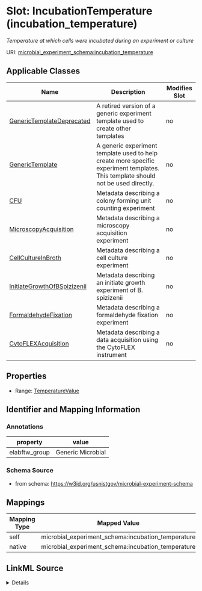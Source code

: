 

# Slot: IncubationTemperature (incubation_temperature)




_Temperature at which cells were incubated during an experiment or culture_







URI: [microbial_experiment_schema:incubation_temperature](https://w3id.org/usnistgov/microbial-experiment-schema/incubation_temperature)



<!-- no inheritance hierarchy -->





## Applicable Classes

| Name | Description | Modifies Slot |
| --- | --- | --- |
| [GenericTemplateDeprecated](GenericTemplateDeprecated.md) | A retired version of a generic experiment template used to create other templates |  no  |
| [GenericTemplate](GenericTemplate.md) | A generic experiment template used to help create more specific experiment templates. This template should not be used directly. |  no  |
| [CFU](CFU.md) | Metadata describing a colony forming unit counting experiment |  no  |
| [MicroscopyAcquisition](MicroscopyAcquisition.md) | Metadata describing a microscopy acquisition experiment |  no  |
| [CellCultureInBroth](CellCultureInBroth.md) | Metadata describing a cell culture experiment |  no  |
| [InitiateGrowthOfBSpizizenii](InitiateGrowthOfBSpizizenii.md) | Metadata describing an initiate growth experiment of B. spizizenii |  no  |
| [FormaldehydeFixation](FormaldehydeFixation.md) | Metadata describing a formaldehyde fixation experiment |  no  |
| [CytoFLEXAcquisition](CytoFLEXAcquisition.md) | Metadata describing a data acquisition using the CytoFLEX instrument |  no  |







## Properties

* Range: [TemperatureValue](TemperatureValue.md)





## Identifier and Mapping Information





### Annotations

| property | value |
| --- | --- |
| elabftw_group | Generic Microbial || elabftw_user_input | True || elabftw_default_unit | oC |



### Schema Source


* from schema: https://w3id.org/usnistgov/microbial-experiment-schema




## Mappings

| Mapping Type | Mapped Value |
| ---  | ---  |
| self | microbial_experiment_schema:incubation_temperature |
| native | microbial_experiment_schema:incubation_temperature |




## LinkML Source

<details>
```yaml
name: incubation_temperature
annotations:
  elabftw_group:
    tag: elabftw_group
    value: Generic Microbial
  elabftw_user_input:
    tag: elabftw_user_input
    value: true
  elabftw_default_unit:
    tag: elabftw_default_unit
    value: oC
description: Temperature at which cells were incubated during an experiment or culture
title: IncubationTemperature
from_schema: https://w3id.org/usnistgov/microbial-experiment-schema
rank: 1000
alias: incubation_temperature
domain_of:
- CytoFLEXAcquisition
- CellCultureInBroth
- GenericTemplateDeprecated
- FormaldehydeFixation
- MicroscopyAcquisition
- GenericTemplate
- CFU
- InitiateGrowthOfBSpizizenii
range: TemperatureValue
required: false

```
</details>